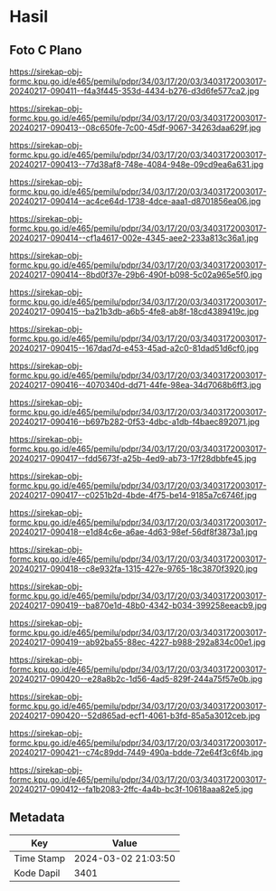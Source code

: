 # Hasil

## Foto C Plano

https://sirekap-obj-formc.kpu.go.id/e465/pemilu/pdpr/34/03/17/20/03/3403172003017-20240217-090411--f4a3f445-353d-4434-b276-d3d6fe577ca2.jpg

https://sirekap-obj-formc.kpu.go.id/e465/pemilu/pdpr/34/03/17/20/03/3403172003017-20240217-090413--08c650fe-7c00-45df-9067-34263daa629f.jpg

https://sirekap-obj-formc.kpu.go.id/e465/pemilu/pdpr/34/03/17/20/03/3403172003017-20240217-090413--77d38af8-748e-4084-948e-09cd9ea6a631.jpg

https://sirekap-obj-formc.kpu.go.id/e465/pemilu/pdpr/34/03/17/20/03/3403172003017-20240217-090414--ac4ce64d-1738-4dce-aaa1-d8701856ea06.jpg

https://sirekap-obj-formc.kpu.go.id/e465/pemilu/pdpr/34/03/17/20/03/3403172003017-20240217-090414--cf1a4617-002e-4345-aee2-233a813c36a1.jpg

https://sirekap-obj-formc.kpu.go.id/e465/pemilu/pdpr/34/03/17/20/03/3403172003017-20240217-090414--8bd0f37e-29b6-490f-b098-5c02a965e5f0.jpg

https://sirekap-obj-formc.kpu.go.id/e465/pemilu/pdpr/34/03/17/20/03/3403172003017-20240217-090415--ba21b3db-a6b5-4fe8-ab8f-18cd4389419c.jpg

https://sirekap-obj-formc.kpu.go.id/e465/pemilu/pdpr/34/03/17/20/03/3403172003017-20240217-090415--167dad7d-e453-45ad-a2c0-81dad51d6cf0.jpg

https://sirekap-obj-formc.kpu.go.id/e465/pemilu/pdpr/34/03/17/20/03/3403172003017-20240217-090416--4070340d-dd71-44fe-98ea-34d7068b6ff3.jpg

https://sirekap-obj-formc.kpu.go.id/e465/pemilu/pdpr/34/03/17/20/03/3403172003017-20240217-090416--b697b282-0f53-4dbc-a1db-f4baec892071.jpg

https://sirekap-obj-formc.kpu.go.id/e465/pemilu/pdpr/34/03/17/20/03/3403172003017-20240217-090417--fdd5673f-a25b-4ed9-ab73-17f28dbbfe45.jpg

https://sirekap-obj-formc.kpu.go.id/e465/pemilu/pdpr/34/03/17/20/03/3403172003017-20240217-090417--c0251b2d-4bde-4f75-be14-9185a7c6746f.jpg

https://sirekap-obj-formc.kpu.go.id/e465/pemilu/pdpr/34/03/17/20/03/3403172003017-20240217-090418--e1d84c6e-a6ae-4d63-98ef-56df8f3873a1.jpg

https://sirekap-obj-formc.kpu.go.id/e465/pemilu/pdpr/34/03/17/20/03/3403172003017-20240217-090418--c8e932fa-1315-427e-9765-18c3870f3920.jpg

https://sirekap-obj-formc.kpu.go.id/e465/pemilu/pdpr/34/03/17/20/03/3403172003017-20240217-090419--ba870e1d-48b0-4342-b034-399258eeacb9.jpg

https://sirekap-obj-formc.kpu.go.id/e465/pemilu/pdpr/34/03/17/20/03/3403172003017-20240217-090419--ab92ba55-88ec-4227-b988-292a834c00e1.jpg

https://sirekap-obj-formc.kpu.go.id/e465/pemilu/pdpr/34/03/17/20/03/3403172003017-20240217-090420--e28a8b2c-1d56-4ad5-829f-244a75f57e0b.jpg

https://sirekap-obj-formc.kpu.go.id/e465/pemilu/pdpr/34/03/17/20/03/3403172003017-20240217-090420--52d865ad-ecf1-4061-b3fd-85a5a3012ceb.jpg

https://sirekap-obj-formc.kpu.go.id/e465/pemilu/pdpr/34/03/17/20/03/3403172003017-20240217-090421--c74c89dd-7449-490a-bdde-72e64f3c6f4b.jpg

https://sirekap-obj-formc.kpu.go.id/e465/pemilu/pdpr/34/03/17/20/03/3403172003017-20240217-090412--fa1b2083-2ffc-4a4b-bc3f-10618aaa82e5.jpg


## Metadata

| Key        | Value               |
| ---------- | ------------------- |
| Time Stamp | 2024-03-02 21:03:50 |
| Kode Dapil | 3401                |



